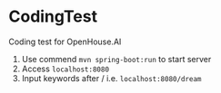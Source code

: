# CodingTest
Coding test for  OpenHouse.AI
1. Use commend `mvn spring-boot:run` to start server 
2. Access `localhost:8080` 
3. Input keywords after / i.e. `localhost:8080/dream`
